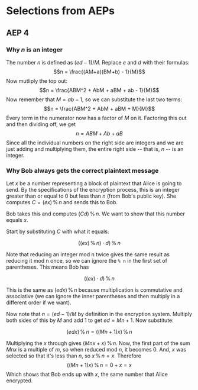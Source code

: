 # Selections from AEPs 

## AEP 4

### Why $n$ is an integer

The number $n$ is defined as $(ed-1)/M$. Replace $e$ and $d$ with their formulas: 
$$n = \frac{(AM+a)(BM+b) - 1}{M}$$
Now mutliply the top out: 
$$n = \frac{ABM^2 + AbM + aBM + ab  - 1}{M}$$
Now remember that $M = ab - 1$, so we can substitute the last two terms: 
$$n = \frac{ABM^2 + AbM + aBM + M}{M}$$
Every term in the numerator now has a factor of $M$ on it. Factoring this out and then dividing off, we get
$$n = ABM + Ab + aB$$
Since all the individual numbers on the right side are integers and we are just adding and multiplying them, the entire right side -- that is, $n$ -- is an integer. 



### Why Bob always gets the correct plaintext message 

Let $x$ be a number representing a block of plaintext that Alice is going to send. By the specifications of the encryption process, this is an integer greater than or equal to $0$ but less than $n$ (from Bob's public key). She computes $C = (ex) \, \% \, n$ and sends this to Bob. 

Bob takes this and computes $(Cd) \, \% \, n$. We want to show that this number equals $x$. 

Start by substituting $C$ with what it equals: 

$$((ex) \, \% \, n) \cdot d) \, \% \, n$$

Note that reducing an integer mod n twice gives the same result as reducing it mod n once, so we can ignore the `% n` in the first set of parentheses. This means Bob has 

$$((ex) \cdot d) \, \% \, n$$

This is the same as $(edx) \, \% \, n$ because multiplication is commutative and associative (we can ignore the inner parentheses and then multiply in a different order if we want). 

Now note that $n = (ed-1)/M$ by definition in the encryption system. Multiply both sides of this by $M$ and add $1$ to get $ed = Mn + 1$. Now substitute: 

$$(edx) \, \% \, n = ((Mn+1)x) \, \% \, n$$

Multiplying the $x$ through gives $(Mnx + x) \, \% \, n$. Now, the first part of the sum $Mnx$ is a multiple of $m$, so when reduced mod $n$, it becomes $0$. And, $x$ was selected so that it's less than $n$, so $x \, \% \, n = x$. Therefore 
$$((Mn+1)x) \, \% \, n = 0 + x = x$$
Which shows that Bob ends up with $x$, the same number that Alice encrypted. 
